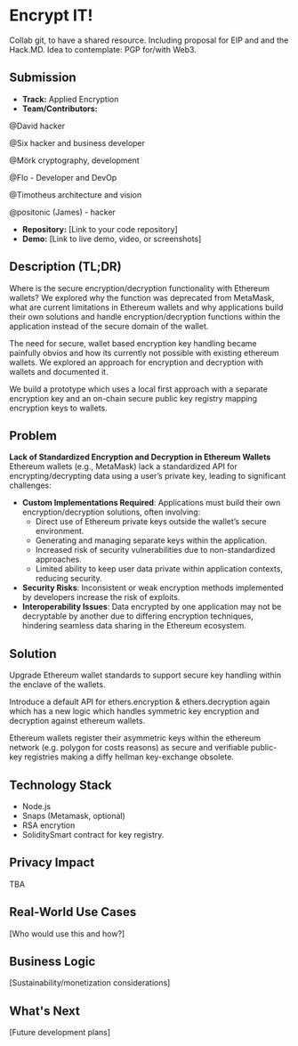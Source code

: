 # Encrypt IT!
Collab git, to have a shared resource. Including proposal for EIP and and the Hack.MD. Idea to contemplate: PGP for/with Web3.

## Submission
- **Track:** Applied Encryption
- **Team/Contributors:**

@David hacker

@Six hacker and business developer

@Mörk cryptography, development

@Flo - Developer and DevOp

@Timotheus architecture and vision

@positonic (James) - hacker

- **Repository:** [Link to your code repository]
- **Demo:** [Link to live demo, video, or screenshots]

## Description (TL;DR)
Where is the secure encryption/decryption functionality with Ethereum wallets?
We explored why the function was deprecated from MetaMask, what are current limitations in Ethereum wallets and why applications build their own solutions and handle encryption/decryption functions within the application instead of the secure domain of the wallet.

The need for secure, wallet based encryption key handling became painfully obvios and how its currently not possible with existing ethereum wallets.
We explored an approach for encryption and decryption with wallets and documented it.

We build a prototype which uses a local first approach with a separate encryption key and an on-chain secure public key registry mapping encryption keys to wallets.

## Problem
**Lack of Standardized Encryption and Decryption in Ethereum Wallets**
Ethereum wallets (e.g., MetaMask) lack a standardized API for encrypting/decrypting data using a user’s private key, leading to significant challenges:
- **Custom Implementations Required**: Applications must build their own encryption/decryption solutions, often involving:
  - Direct use of Ethereum private keys outside the wallet’s secure environment.
  - Generating and managing separate keys within the application.
  - Increased risk of security vulnerabilities due to non-standardized approaches.
  - Limited ability to keep user data private within application contexts, reducing security.
- **Security Risks**: Inconsistent or weak encryption methods implemented by developers increase the risk of exploits.
- **Interoperability Issues**: Data encrypted by one application may not be decryptable by another due to differing encryption techniques, hindering seamless data sharing in the Ethereum ecosystem.

## Solution
Upgrade Ethereum wallet standards to support
secure key handling within the enclave of the wallets.

Introduce a default API for ethers.encryption & ethers.decryption
again which has a new logic which handles symmetric key encryption and decryption
against ethereum wallets.

Ethereum wallets register their asymmetric keys within the ethereum network (e.g. polygon for costs reasons)
as secure and verifiable public-key registries making a diffy hellman key-exchange obsolete.

## Technology Stack
- Node.js
- Snaps (Metamask, optional)
- RSA encrytion
- SoliditySmart contract for key registry.

## Privacy Impact
TBA

## Real-World Use Cases
[Who would use this and how?]

## Business Logic
[Sustainability/monetization considerations]

## What's Next
[Future development plans]
